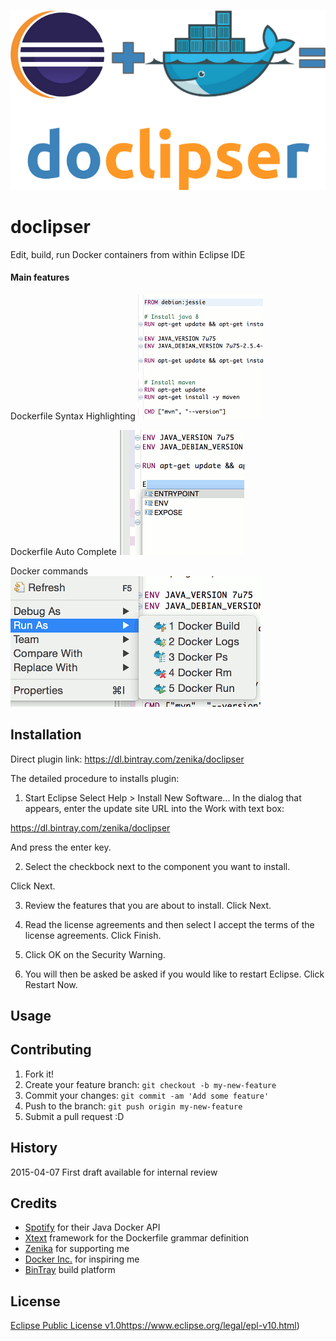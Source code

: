 ![image](images/doclipser_main_logo.png)
# doclipser
Edit, build, run Docker containers from within Eclipse IDE

#### Main features
Dockerfile Syntax Highlighting
![image](images/syntax-highlighting.gif)

Dockerfile Auto Complete
![image](images/auto-completion.gif)

Docker commands
![image](images/run-as-screenshot.gif)


## Installation

Direct plugin link: https://dl.bintray.com/zenika/doclipser

The detailed procedure to installs plugin:

1. Start Eclipse
Select Help > Install New Software... In the dialog that appears, enter the update site URL into the Work with text box:

https://dl.bintray.com/zenika/doclipser

And press the enter key.

2. Select the checkbock next to the component you want to install.

Click Next.

3. Review the features that you are about to install. Click Next.

4. Read the license agreements and then select I accept the terms of the license agreements. Click Finish.

5. Click OK on the Security Warning.

6. You will then be asked be asked if you would like to restart Eclipse. Click Restart Now.

## Usage

## Contributing

1. Fork it!
2. Create your feature branch: `git checkout -b my-new-feature`
3. Commit your changes: `git commit -am 'Add some feature'`
4. Push to the branch: `git push origin my-new-feature`
5. Submit a pull request :D

## History
2015-04-07 First draft available for internal review

## Credits
* [Spotify](https://www.spotify.com/fr/) for their Java Docker API
* [Xtext](https://eclipse.org/Xtext/) framework for the Dockerfile grammar definition
* [Zenika](zenika.com) for supporting me
* [Docker Inc.](docker.com) for inspiring me
* [BinTray](bintray.com) build platform

## License

[Eclipse Public License v1.0]()https://www.eclipse.org/legal/epl-v10.html)
